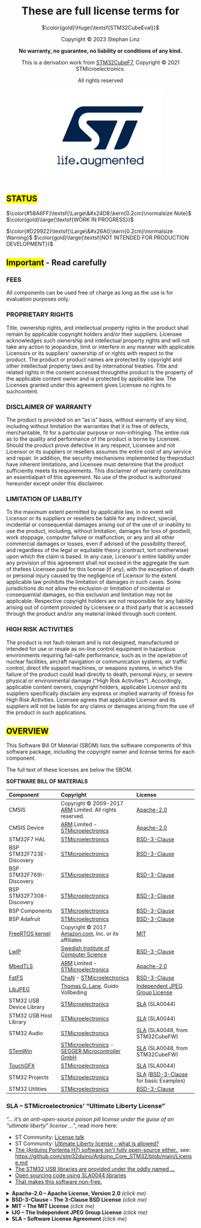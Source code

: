 <div align="center">

# These are full license terms for

$\color{gold}\Huge{\textsf{STM32CubeEval}}$

Copyright © 2023 Stephan Linz

**No warranty, no guarantee, no liability or conditions of any kind.**

This is a derivation work from [STM32CubeF7], Copyright © 2021 STMicroelectronics.

All rights reserved

[![ST logo](/_htmresc/st_logo_2020.png)](https://www.st.com)

</div>

## <mark>__STATUS__</mark>

$\color{#58A6FF}\textsf{\Large\&#x24D8;\kern{0.2cm}\normalsize Note}$
$\color{gold}\large{\textsf{WORK IN PROGRESS}}$

$\color{#D29922}\textsf{\Large\&#x26A0;\kern{0.2cm}\normalsize Warning}$
$\color{gold}\large{\textsf{NOT INTENDED FOR PRODUCTION DEVELOPMENT}}$

## <mark>__Important__</mark> - Read carefully

### FEES

All components can be used free of charge as long as the use is for
evaluation purposes only.

### PROPRIETARY RIGHTS

Title, ownership rights, and intellectual property rights in the product
shall remain by applicable copyright holders and/or their suppliers.
Licensee acknowledges such ownership and intellectual property rights and
will not take any action to jeopardize, limit or interfere in any manner
with applicable Licensors or its suppliers' ownership of or rights with
respect to the product. The product or product names are protected by
copyright and other intellectual property laws and by international
treaties. Title and related rights in the content accessed throughthe
product is the property of the applicable content owner and is protected
by applicable law. The Licenses granted under this agreement gives
Licensee no rights to suchcontent.

### DISCLAIMER OF WARRANTY

The product is provided on an “as is” basis, without warranty of any kind,
including without limitation the warranties that it is free of defects,
merchantable, fit for a particular purpose or non-infringing. The entire
risk as to the quality and performance of the product is borne by Licensee.
Should the product prove defective in any respect, Licensee and not Licensor
or its suppliers or resellers assumes the entire cost of any service and
repair. In addition, the security mechanisms implemented by theproduct
have inherent limitations, and Licensee must determine that the product
sufficiently meets its requirements. This disclaimer of warranty constitutes
an essentialpart of this agreement. No use of the product is authorized
hereunder except under this disclaimer.

### LIMITATION OF LIABILITY

To the maximum extent permitted by applicable law, in no event will Licensor
or its suppliers or resellers be liable for any indirect, special, incidental
or consequential damages arising out of the use of or inability to use the
product, including, without limitation, damages for loss of goodwill, work
stoppage, computer failure or malfunction, or any and all other commercial
damages or losses, even if advised of the possibility thereof, and regardless
of the legal or equitable theory (contract, tort orotherwise) upon which the
claim is based. In any case, Licensor's entire liability under any provision
of this agreement shall not exceed in the aggregate the sum of thefees Licensee
paid for this license (if any), with the exception of death or personal injury
caused by the negligence of Licensor to the extent applicable law prohibits
the limitation of damages in such cases. Some jurisdictions do not allow the
exclusion or limitation of incidental or consequential damages, so this
exclusion and limitation may not be applicable. Respective copyright holders
are not responsible for any liability arising out of content provided by
Licensee or a third party that is accessed through the product and/or any
material linked through such content.

### HIGH RISK ACTIVITIES

The product is not fault-tolerant and is not designed, manufactured or intended
for use or resale as on-line control equipment in hazardous environments
requiring fail-safe performance, such as in the operation of nuclear facilities,
aircraft navigation or communication systems, air traffic control, direct life
support machines, or weapons systems, in which the failure of the product could
lead directly to death, personal injury, or severe physical or environmental
damage (“High Risk Activities”). Accordingly, applicable content owners,
copyright holders, applicable Licensor and its suppliers specifically disclaim
any express or implied warranty of fitness for High Risk Activities. Licensee
agrees that applicable Licensor and its suppliers will not be liable for any
claims or damages arising from the use of the product in such applications.

## <mark>__OVERVIEW__</mark>

This Software Bill Of Material (SBOM) lists the software components of this
software package, including the copyright owner and license terms for each
component.

The full text of these licenses are below the SBOM.

__SOFTWARE BILL OF MATERIALS__

| Component                       | Copyright                                                  | License                                   |
|:---------                       |:----------                                                 |:-------                                   |
| CMSIS                           | Copyright © 2009-2017 [ARM] Limited. All rights reserved.  | [Apache-2.0]                              |
| CMSIS Device                    | [ARM] Limited - [STMicroelectronics]                       | [Apache-2.0]                              |
| STM32F7 HAL                     | [STMicroelectronics]                                       | [BSD-3-Clause]                            |
| BSP STM32F723E-Discovery        | [STMicroelectronics]                                       | [BSD-3-Clause]                            |
| BSP STM32F769I-Discovery        | [STMicroelectronics]                                       | [BSD-3-Clause]                            |
| BSP STM32F7308-Discovery        | [STMicroelectronics]                                       | [BSD-3-Clause]                            |
| BSP Components                  | [STMicroelectronics]                                       | [BSD-3-Clause]                            |
| BSP Adafruit                    | [STMicroelectronics]                                       | [BSD-3-Clause]                            |
| [FreeRTOS kernel]               | Copyright © 2017 [Amazon.com][AWS], Inc. or its affiliates | [MIT]                                     |
| [LwIP]                          | [Swedish Institute of Computer Science][SICS]              | [BSD-3-Clause]                            |
| [MbedTLS]                       | [ARM] Limited - [STMicroelectronics]                       | [Apache-2.0]                              |
| [FatFS]                         | [ChaN] - [STMicroelectronics]                              | [BSD-3-Clause]                            |
| [LibJPEG]                       | [Thomas G. Lane], Guido Vollbeding                         | [Independent JPEG Group License][IJG]     |
| STM32 USB Device Library        | [STMicroelectronics]                                       | [SLA] (SLA0044)                           |
| STM32 USB Host Library          | [STMicroelectronics]                                       | [SLA] (SLA0044)                           |
| STM32 Audio                     | [STMicroelectronics]                                       | [SLA] (SLA0048, from STM32CubeFW)         |
| [STemWin]                       | [STMicroelectronics] - [SEGGER Microcontroller GmbH]       | [SLA] (SLA0048, from STM32CubeFW)         |
| [TouchGFX]                      | [STMicroelectronics]                                       | [SLA] (SLA0044)                           |
| STM32 Projects                  | [STMicroelectronics]                                       | [SLA] ([BSD-3-Clause] for basic Examples) |
| STM32 Utilities                 | [STMicroelectronics]                                       | [BSD-3-Clause]                            |

[Apache-2.0]: #al2
[BSD-3-Clause]: #bsd3
[MIT]: #mit
[IJG]: #ijg
[SLA]: #sla

[AWS]: https://aws.amazon.com/freertos
[FreeRTOS kernel]: https://www.freertos.org/kernel/license.html

[SICS]: http://www.sics.se/
[LwIP]: http://lwip.wikia.com/wiki/License

[ARM]: https://www.arm.com/
[MbedTLS]: https://tls.mbed.org/kb/licensing

[ChaN]: http://elm-chan.org/
[FatFS]: http://elm-chan.org/fsw/ff/doc/appnote.html#license

[Thomas G. Lane]: https://en.wikipedia.org/wiki/Tom_Lane_(computer_scientist)
[LibJPEG]: https://www.ijg.org/

[SEGGER Microcontroller GmbH]: https://www.segger.com/
[STMicroelectronics]: https://www.st.com/
[STemWin]: https://www.st.com/en/embedded-software/stemwin.html
[TouchGFX]: https://www.st.com/en/embedded-software/x-cube-touchgfx.html
[STM32CubeF7]: https://www.st.com/STM32CubeF7

### SLA – STMicroelectronics’ “Ultimate Liberty License”

*“… it’s an anti-open-source poison pill license under the guise
of an “ultimate liberty” license …"*, read more here:

* ST Community: [License talk]
* ST Community: [Ultimate Liberty license - what is allowed?]
* [The (Arduino Portenta H7) software isn't fully open-source either.], see:
  https://github.com/stm32duino/Arduino_Core_STM32/blob/main/License.md
* [The STM32 USB libraries are provided under the oddly named …]
* [Open sourcing code using SLA0044 libraries]
* [That makes this software non-free.]

[License talk]: https://community.st.com/t5/stm32-mcus-products/license-talk/m-p/273540
[Ultimate Liberty license - what is allowed?]: https://community.st.com/t5/stm32-mcus-embedded-software/ultimate-liberty-license-what-is-allowed/td-p/245950
[The (Arduino Portenta H7) software isn't fully open-source either.]: https://news.ycombinator.com/item?id=27766066#27766436
[The STM32 USB libraries are provided under the oddly named …]: https://news.ycombinator.com/item?id=22775357
[Open sourcing code using SLA0044 libraries]: https://opensource.stackexchange.com/questions/12169
[That makes this software non-free.]: https://lists.debian.org/debian-legal/2015/04/msg00023.html



<!----><a name="al2"></a>
<details>
  <summary><b>Apache-2.0 – Apache License, Version 2.0</b> <i>(click me)</i></summary>

[Apache-2.0](https://opensource.org/licenses/Apache-2.0) February 8, 2004

<!----><a name="collapse-al2"></a>
## Apache License

_Version 2.0, January 2004_  
_&lt;<http://www.apache.org/licenses/>&gt;_

### Terms and Conditions for use, reproduction, and distribution

#### 1. Definitions

“License” shall mean the terms and conditions for use, reproduction, and
distribution as defined by Sections 1 through 9 of this document.

“Licensor” shall mean the copyright owner or entity authorized by the copyright
owner that is granting the License.

“Legal Entity” shall mean the union of the acting entity and all other entities
that control, are controlled by, or are under common control with that entity.
For the purposes of this definition, “control” means **(i)** the power, direct or
indirect, to cause the direction or management of such entity, whether by
contract or otherwise, or **(ii)** ownership of fifty percent (50%) or more of the
outstanding shares, or **(iii)** beneficial ownership of such entity.

“You” (or “Your”) shall mean an individual or Legal Entity exercising
permissions granted by this License.

“Source” form shall mean the preferred form for making modifications, including
but not limited to software source code, documentation source, and configuration
files.

“Object” form shall mean any form resulting from mechanical transformation or
translation of a Source form, including but not limited to compiled object code,
generated documentation, and conversions to other media types.

“Work” shall mean the work of authorship, whether in Source or Object form, made
available under the License, as indicated by a copyright notice that is included
in or attached to the work (an example is provided in the Appendix below).

“Derivative Works” shall mean any work, whether in Source or Object form, that
is based on (or derived from) the Work and for which the editorial revisions,
annotations, elaborations, or other modifications represent, as a whole, an
original work of authorship. For the purposes of this License, Derivative Works
shall not include works that remain separable from, or merely link (or bind by
name) to the interfaces of, the Work and Derivative Works thereof.

“Contribution” shall mean any work of authorship, including the original version
of the Work and any modifications or additions to that Work or Derivative Works
thereof, that is intentionally submitted to Licensor for inclusion in the Work
by the copyright owner or by an individual or Legal Entity authorized to submit
on behalf of the copyright owner. For the purposes of this definition,
“submitted” means any form of electronic, verbal, or written communication sent
to the Licensor or its representatives, including but not limited to
communication on electronic mailing lists, source code control systems, and
issue tracking systems that are managed by, or on behalf of, the Licensor for
the purpose of discussing and improving the Work, but excluding communication
that is conspicuously marked or otherwise designated in writing by the copyright
owner as “Not a Contribution.”

“Contributor” shall mean Licensor and any individual or Legal Entity on behalf
of whom a Contribution has been received by Licensor and subsequently
incorporated within the Work.

#### 2. Grant of Copyright License

Subject to the terms and conditions of this License, each Contributor hereby
grants to You a perpetual, worldwide, non-exclusive, no-charge, royalty-free,
irrevocable copyright license to reproduce, prepare Derivative Works of,
publicly display, publicly perform, sublicense, and distribute the Work and such
Derivative Works in Source or Object form.

#### 3. Grant of Patent License

Subject to the terms and conditions of this License, each Contributor hereby
grants to You a perpetual, worldwide, non-exclusive, no-charge, royalty-free,
irrevocable (except as stated in this section) patent license to make, have
made, use, offer to sell, sell, import, and otherwise transfer the Work, where
such license applies only to those patent claims licensable by such Contributor
that are necessarily infringed by their Contribution(s) alone or by combination
of their Contribution(s) with the Work to which such Contribution(s) was
submitted. If You institute patent litigation against any entity (including a
cross-claim or counterclaim in a lawsuit) alleging that the Work or a
Contribution incorporated within the Work constitutes direct or contributory
patent infringement, then any patent licenses granted to You under this License
for that Work shall terminate as of the date such litigation is filed.

#### 4. Redistribution

You may reproduce and distribute copies of the Work or Derivative Works thereof
in any medium, with or without modifications, and in Source or Object form,
provided that You meet the following conditions:

* **(a)** You must give any other recipients of the Work or Derivative Works a copy of
this License; and
* **(b)** You must cause any modified files to carry prominent notices stating that You
changed the files; and
* **(c)** You must retain, in the Source form of any Derivative Works that You distribute,
all copyright, patent, trademark, and attribution notices from the Source form
of the Work, excluding those notices that do not pertain to any part of the
Derivative Works; and
* **(d)** If the Work includes a “NOTICE” text file as part of its distribution, then any
Derivative Works that You distribute must include a readable copy of the
attribution notices contained within such NOTICE file, excluding those notices
that do not pertain to any part of the Derivative Works, in at least one of the
following places: within a NOTICE text file distributed as part of the
Derivative Works; within the Source form or documentation, if provided along
with the Derivative Works; or, within a display generated by the Derivative
Works, if and wherever such third-party notices normally appear. The contents of
the NOTICE file are for informational purposes only and do not modify the
License. You may add Your own attribution notices within Derivative Works that
You distribute, alongside or as an addendum to the NOTICE text from the Work,
provided that such additional attribution notices cannot be construed as
modifying the License.

You may add Your own copyright statement to Your modifications and may provide
additional or different license terms and conditions for use, reproduction, or
distribution of Your modifications, or for any such Derivative Works as a whole,
provided Your use, reproduction, and distribution of the Work otherwise complies
with the conditions stated in this License.

#### 5. Submission of Contributions

Unless You explicitly state otherwise, any Contribution intentionally submitted
for inclusion in the Work by You to the Licensor shall be under the terms and
conditions of this License, without any additional terms or conditions.
Notwithstanding the above, nothing herein shall supersede or modify the terms of
any separate license agreement you may have executed with Licensor regarding
such Contributions.

#### 6. Trademarks

This License does not grant permission to use the trade names, trademarks,
service marks, or product names of the Licensor, except as required for
reasonable and customary use in describing the origin of the Work and
reproducing the content of the NOTICE file.

#### 7. Disclaimer of Warranty

Unless required by applicable law or agreed to in writing, Licensor provides the
Work (and each Contributor provides its Contributions) on an “AS IS” BASIS,
WITHOUT WARRANTIES OR CONDITIONS OF ANY KIND, either express or implied,
including, without limitation, any warranties or conditions of TITLE,
NON-INFRINGEMENT, MERCHANTABILITY, or FITNESS FOR A PARTICULAR PURPOSE. You are
solely responsible for determining the appropriateness of using or
redistributing the Work and assume any risks associated with Your exercise of
permissions under this License.

#### 8. Limitation of Liability

In no event and under no legal theory, whether in tort (including negligence),
contract, or otherwise, unless required by applicable law (such as deliberate
and grossly negligent acts) or agreed to in writing, shall any Contributor be
liable to You for damages, including any direct, indirect, special, incidental,
or consequential damages of any character arising as a result of this License or
out of the use or inability to use the Work (including but not limited to
damages for loss of goodwill, work stoppage, computer failure or malfunction, or
any and all other commercial damages or losses), even if such Contributor has
been advised of the possibility of such damages.

#### 9. Accepting Warranty or Additional Liability

While redistributing the Work or Derivative Works thereof, You may choose to
offer, and charge a fee for, acceptance of support, warranty, indemnity, or
other liability obligations and/or rights consistent with this License. However,
in accepting such obligations, You may act only on Your own behalf and on Your
sole responsibility, not on behalf of any other Contributor, and only if You
agree to indemnify, defend, and hold each Contributor harmless for any liability
incurred by, or claims asserted against, such Contributor by reason of your
accepting any such warranty or additional liability.

_END OF TERMS AND CONDITIONS_

### APPENDIX: How to apply the Apache License to your work

To apply the Apache License to your work, attach the following boilerplate
notice, with the fields enclosed by brackets `[]` replaced with your own
identifying information. (Don't include the brackets!) The text should be
enclosed in the appropriate comment syntax for the file format. We also
recommend that a file or class name and description of purpose be included on
the same “printed page” as the copyright notice for easier identification within
third-party archives.

    Copyright [yyyy] [name of copyright owner]

    Licensed under the Apache License, Version 2.0 (the “License”);
    you may not use this file except in compliance with the License.
    You may obtain a copy of the License at

      http://www.apache.org/licenses/LICENSE-2.0

    Unless required by applicable law or agreed to in writing, software
    distributed under the License is distributed on an “AS IS” BASIS,
    WITHOUT WARRANTIES OR CONDITIONS OF ANY KIND, either express or implied.
    See the License for the specific language governing permissions and

</details>




<!----><a name="bsd3"></a>
<details>
  <summary><b>BSD-3-Clause – The 3-Clause BSD License</b> <i>(click me)</i></summary>

[BSD-3-Clause](https://opensource.org/licenses/BSD-3-Clause)
*Note: This license has also been called the “New BSD License” or
       “Modified BSD License”.<br/>See also the [2-clause BSD License].*

[2-clause BSD License]: https://opensource.org/license/BSD-2-clause

<!----><a name="collapse-bsd3"></a>
## Modified BSD License

_Copyright © `<year>`, `<copyright holder>`_  
_All rights reserved._

**FatFs**: _Copyright © 2015, ChaN._  
**FatFs**: _Copyright © 2017, STMicroelectronics._  

**LwIP**: _Copyright © 2001-2004, Swedish Institute of Computer Science._  

Redistribution and use in source and binary forms, with or without
modification, are permitted provided that the following conditions are met:

1. Redistributions of source code must retain the above copyright
   notice, this list of conditions and the following disclaimer.
2. Redistributions in binary form must reproduce the above copyright
   notice, this list of conditions and the following disclaimer in the
   documentation and/or other materials provided with the distribution.
3. Neither the name of the `<organization>` nor the
   names of its contributors may be used to endorse or promote products
   derived from this software without specific prior written permission.

THIS SOFTWARE IS PROVIDED BY THE COPYRIGHT HOLDERS AND CONTRIBUTORS “AS IS” AND
ANY EXPRESS OR IMPLIED WARRANTIES, INCLUDING, BUT NOT LIMITED TO, THE IMPLIED
WARRANTIES OF MERCHANTABILITY AND FITNESS FOR A PARTICULAR PURPOSE ARE
DISCLAIMED. IN NO EVENT SHALL `<COPYRIGHT HOLDER>` BE LIABLE FOR ANY
DIRECT, INDIRECT, INCIDENTAL, SPECIAL, EXEMPLARY, OR CONSEQUENTIAL DAMAGES
(INCLUDING, BUT NOT LIMITED TO, PROCUREMENT OF SUBSTITUTE GOODS OR SERVICES;
LOSS OF USE, DATA, OR PROFITS; OR BUSINESS INTERRUPTION) HOWEVER CAUSED AND
ON ANY THEORY OF LIABILITY, WHETHER IN CONTRACT, STRICT LIABILITY, OR TORT
(INCLUDING NEGLIGENCE OR OTHERWISE) ARISING IN ANY WAY OUT OF THE USE OF THIS
SOFTWARE, EVEN IF ADVISED OF THE POSSIBILITY OF SUCH DAMAGE.

</details>




<!----><a name="mit"></a>
<details>
  <summary><b>MIT – The MIT License</b> <i>(click me)</i></summary>

[MIT](https://opensource.org/licenses/MIT)

<!----><a name="collapse-mit"></a>
## The MIT License (MIT)

Copyright © `<year>` `<copyright holders>`

**FreeRTOS kernel**: _Copyright © 2017 Amazon.com, Inc. or its affiliates._  

Permission is hereby granted, free of charge, to any person
obtaining a copy of this software and associated documentation
files (the “Software”), to deal in the Software without
restriction, including without limitation the rights to use,
copy, modify, merge, publish, distribute, sublicense, and/or sell
copies of the Software, and to permit persons to whom the
Software is furnished to do so, subject to the following
conditions:

The above copyright notice and this permission notice shall be
included in all copies or substantial portions of the Software.

THE SOFTWARE IS PROVIDED “AS IS”, WITHOUT WARRANTY OF ANY KIND,
EXPRESS OR IMPLIED, INCLUDING BUT NOT LIMITED TO THE WARRANTIES
OF MERCHANTABILITY, FITNESS FOR A PARTICULAR PURPOSE AND
NONINFRINGEMENT. IN NO EVENT SHALL THE AUTHORS OR COPYRIGHT
HOLDERS BE LIABLE FOR ANY CLAIM, DAMAGES OR OTHER LIABILITY,
WHETHER IN AN ACTION OF CONTRACT, TORT OR OTHERWISE, ARISING
FROM, OUT OF OR IN CONNECTION WITH THE SOFTWARE OR THE USE OR
OTHER DEALINGS IN THE SOFTWARE.

</details>




<!----><a name="ijg"></a>
<details>
  <summary><b>IJG – The Independent JPEG Group License</b> <i>(click me)</i></summary>

[IJG](https://spdx.org/licenses/IJG.html)

<!----><a name="collapse-ijg"></a>
## Independent JPEG Group License

LEGAL ISSUES

In plain English:

1. We don't promise that this software works.
   (But if you find any bugs, please let us know!)
2. You can use this software for whatever you want.
   You don't have to pay us.
3. You may not pretend that you wrote this software.
   If you use it in a program, you must acknowledge
   somewhere in your documentation that you've used
   the IJG code.

In legalese:

The authors make NO WARRANTY or representation, either express or
implied, with respect to this software, its quality, accuracy,
merchantability, or fitness for a particular purpose. This software
is provided “AS IS”, and you, its user, assume the entire risk as
to its quality and accuracy.

This software is copyright © 1991-2012, Thomas G. Lane, Guido Vollbeding.
All Rights Reserved except as specified below.

Permission is hereby granted to use, copy, modify, and distribute
this software (or portions thereof) for any purpose, without fee,
subject to these conditions:

* **(1)** If any part of the source code for this software is
          distributed, then this README file must be included,
          with this copyright and no-warranty notice unaltered;
          and any additions, deletions, or changes to the
          original files must be clearly indicated in
          accompanying documentation.

* **(2)** If only executable code is distributed, then the
          accompanying documentation must state that “this software
          is based in part on the work of the Independent JPEG Group”.

* **(3)** Permission for use of this software is granted only if
          the user accepts full responsibility for any undesirable
          consequences; the authors accept NO LIABILITY for damages
          of any kind.

These conditions apply to any software derived from or based on the
IJG code, not just to the unmodified library. If you use our work,
you ought to acknowledge us.

Permission is NOT granted for the use of any IJG author's name or
company name in advertising or publicity relating to this software or
products derived from it. This software may be referred to only as
“the Independent JPEG Group's software”.

We specifically permit and encourage the use of this software as the
basis of commercial products, provided that all warranty or liability
claims are assumed by the product vendor.

`ansi2knr.c` is included in this distribution by permission of L. Peter Deutsch,
sole proprietor of its copyright holder, Aladdin Enterprises of Menlo Park, CA.
`ansi2knr.c` is NOT covered by the above copyright and conditions, but instead
by the usual distribution terms of the Free Software Foundation; principally,
that you must include source code if you redistribute it. (See the file
`ansi2knr.c` for full details.) However, since `ansi2knr.c` is not needed
as part of any program generated from the IJG code, this does not limit you
more than the foregoing paragraphs do.

The Unix configuration script “`configure`” was produced with GNU Autoconf.
It is copyright by the Free Software Foundation but is freely distributable.
The same holds for its supporting scripts (`config.guess`, `config.sub`,
`ltconfig`, `ltmain.sh`). Another support script, `install-sh`, is copyright
by M.I.T. but is also freely distributable.

It appears that the arithmetic coding option of the JPEG spec is covered by
patents owned by IBM, AT&T, and Mitsubishi. Hence arithmetic coding cannot
legally be used without obtaining one or more licenses. For this reason,
support for arithmetic coding has been removed from the free JPEG software.
(Since arithmetic coding provides only a marginal gain over the unpatented
Huffman mode, it is unlikely that very many implementations will support it.)
So far as we are aware, there are no patent restrictions on the remaining code.

The IJG distribution formerly included code to read and write GIF files.
To avoid entanglement with the Unisys LZW patent, GIF reading support has
been removed altogether, and the GIF writer has been simplified to produce
“uncompressed GIFs”. This technique does not use the LZW algorithm; the
resulting GIF files are larger than usual, but are readable by all standard
GIF decoders.

We are required to state that “The Graphics Interchange Format © is the
Copyright property of CompuServe Incorporated. GIF℠ is a Service Mark
property of CompuServe Incorporated.”

</details>





<!----><a name="sla"></a>
<details>
  <summary><b>SLA – Software License Agreement</b> <i>(click me)</i></summary>

[SLA0044](https://www.st.com/SLA0044) Rev5/February 2018
[SLA0048](https://www.st.com/SLA0048) Rev4/March 2018

<!----><a name="collapse-sla"></a>
## Software license agreement

<!----><a name="collapse-sla0044"></a>
### __SLA0044 – ULTIMATE LIBERTY SOFTWARE LICENSE AGREEMENT__

BY INSTALLING COPYING, DOWNLOADING, ACCESSING OR OTHERWISE USING THIS SOFTWARE
OR ANY PART THEREOF (AND THE RELATED DOCUMENTATION) FROM STMICROELECTRONICS
INTERNATIONAL N.V, SWISS BRANCH AND/OR ITS AFFILIATED COMPANIES
(STMICROELECTRONICS), THE RECIPIENT, ON BEHALF OF HIMSELF OR HERSELF,
OR ON BEHALF OF ANY ENTITY BY WHICH SUCH RECIPIENT IS EMPLOYED AND/OR
ENGAGED AGREES TO BE BOUND BY THIS SOFTWARE LICENSE AGREEMENT.

Under STMicroelectronics’ intellectual property rights, the redistribution,
reproduction and use in source and binary forms of the software or any part
thereof, with or without modification, are permitted provided that the
following conditions are met:

1. Redistribution of source code (modified or not) must retain any copyright
   notice, this list of conditions and the disclaimer set forth below as
   items 10 and 11.

2. Redistributions in binary form, except as embedded into microcontroller
   or microprocessor device manufactured by or for STMicroelectronics or a
   software update for such device, must reproduce any copyright notice
   provided with the binary code, this list of conditions, and the disclaimer
   set forth below as items 10 and 11, in documentation and/or other materials
   provided with the distribution.

3. Neither the name of STMicroelectronics nor the names of other contributors
   to this software may be used to endorse or promote products derived from
   this software or part thereof without specific written permission.

4. This software or any part thereof, including modifications and/or derivative
   works of this software, must be used and execute solely and exclusively on
   or in combination with a microcontroller or microprocessor device
   manufactured by or for STMicroelectronics.

5. No use, reproduction or redistribution of this software partially or totally
   may be done in any manner that would subject this software to any Open Source
   Terms. “Open Source Terms” shall mean any open source license which requires
   as part of distribution of software that the source code of such software is
   distributed therewith or otherwise made available, or open source license
   that substantially complies with the Open Source definition specified at
   www.opensource.org and any other comparable open source license such as
   for example GNU General Public License (GPL), Eclipse Public License (EPL),
   Apache Software License, BSD license or MIT license.

6. STMicroelectronics has no obligation to provide any maintenance, support
   or updates for the software.

7. The software is and will remain the exclusive property of STMicroelectronics
   and its licensors. The recipient will not take any action that jeopardizes
   STMicroelectronics and its licensors' proprietary rights or acquire any
   rights in the software, except the limited rights specified hereunder.

8. The recipient shall comply with all applicable laws and regulations affecting
   the use of the software or any part thereof including any applicable export
   control law or regulation.

9. Redistribution and use of this software or any part thereof other than as
   permitted under this license is void and will automatically terminate your
   rights under this license.

10. THIS SOFTWARE IS PROVIDED BY STMICROELECTRONICS AND CONTRIBUTORS “AS IS”
    AND ANY EXPRESS, IMPLIED OR STATUTORY WARRANTIES, INCLUDING, BUT NOT LIMITED
    TO, THE IMPLIED WARRANTIES OF MERCHANTABILITY, FITNESS FOR A PARTICULAR
    PURPOSE AND NON-INFRINGEMENT OF THIRD PARTY INTELLECTUAL PROPERTY RIGHTS,
    WHICH ARE DISCLAIMED TO THE FULLEST EXTENT PERMITTED BY LAW. IN NO EVENT
    SHALL STMICROELECTRONICS OR CONTRIBUTORS BE LIABLE FOR ANY DIRECT, INDIRECT,
    INCIDENTAL, SPECIAL, EXEMPLARY, OR CONSEQUENTIAL DAMAGES (INCLUDING, BUT NOT
    LIMITED TO, PROCUREMENT OF SUBSTITUTE GOODS OR SERVICES; LOSS OF USE, DATA,
    OR PROFITS; OR BUSINESS INTERRUPTION) HOWEVER CAUSED AND ON ANY THEORY OF
    LIABILITY, WHETHER IN CONTRACT, STRICT LIABILITY, OR TORT (INCLUDING
    NEGLIGENCE OR OTHERWISE) ARISING IN ANY WAY OUT OF THE USE OF THIS SOFTWARE,
    EVEN IF ADVISED OF THE POSSIBILITY OF SUCH DAMAGE.

11. EXCEPT AS EXPRESSLY PERMITTED HEREUNDER, NO LICENSE OR OTHER RIGHTS,
    WHETHER EXPRESS OR IMPLIED, ARE GRANTED UNDER ANY PATENT OR OTHER
    INTELLECTUAL PROPERTY RIGHTS OF STMICROELECTRONICS OR ANY THIRD PARTY.

<!----><a name="collapse-sla0048"></a>
### __SLA0048 – SOFTWARE PACKAGE LICENSE AGREEMENT__

BY INSTALLING COPYING, DOWNLOADING, ACCESSING OR OTHERWISE USING THIS SOFTWARE
PACKAGE OR ANY PART THEREOF (AND THE RELATED DOCUMENTATION) FROM
STMICROELECTRONICS INTERNATIONAL N.V, SWISS BRANCH AND/OR ITS AFFILIATED
COMPANIES (STMICROELECTRONICS), THE RECIPIENT, ON BEHALF OF HIMSELF OR HERSELF,
OR ON BEHALF OF ANY ENTITY BY WHICH SUCH RECIPIENT IS EMPLOYED AND/OR ENGAGED
AGREES TO BE BOUND BY THIS SOFTWARE PACKAGE LICENSE AGREEMENT.

Under STMicroelectronics’ intellectual property rights and subject to
applicable licensing terms for any third-party software incorporated in this
software package and applicable Open Source Terms (as defined here below),
the redistribution, reproduction and use in source and binary forms of the
software package or any part thereof, with or without modification, are
permitted provided that the following conditions are met:

1. Redistribution of source code (modified or not) must retain any copyright
   notice, this list of conditions and the following disclaimer.

2. Redistributions in binary form, except as embedded into microcontroller
   or microprocessor device manufactured by or for STMicroelectronics or a
   software update for such device, must reproduce the above copyright notice,
   this list of conditions and the following disclaimer in the documentation
   and/or other materials provided with the distribution.

3. Neither the name of STMicroelectronics nor the names of other contributors
   to this software package may be used to endorse or promote products
   derived from this software package or part thereof without specific
   written permission.

4. This software package or any part thereof, including modifications and/or
   derivative works of this software package, must be used and execute
   solely and exclusively on or in combination with a microcontroller
   or a microprocessor devices manufactured by or for STMicroelectronics.

5. No use, reproduction or redistribution of this software package partially
   or totally may be done in any manner that would subject this software
   package to any Open Source Terms (as defined below).

6. Some portion of the software package may contain software subject to
   Open Source Terms (as defined below) applicable for each such portion
   (“Open Source Software”), as further specified in the software package.
   Such Open Source Software is supplied under the applicable Open Source
   Terms and is not subject to the terms and conditions of license hereunder.
   “Open Source Terms” shall mean any open source license which requires
   as part of distribution of software that the source code of such software
   is distributed therewith or otherwise made available, or open source
   license that substantially complies with the Open Source definition
   specified at www.opensource.org and any other comparable open source
   license such as for example GNU General Public License (GPL), Eclipse
   Public License (EPL), Apache Software License, BSD license and MIT license.

7. This software package may also include third party software as expressly
   specified in the software package subject to specific license terms from
   such third parties. Such third party software is supplied under such
   specific license terms and is not subject to the terms and conditions
   of license hereunder. By installing copying, downloading, accessing or
   otherwise using this software package, the recipient agrees to be bound
   by such license terms with regard to such third party software.

8. STMicroelectronics has no obligation to provide any maintenance, support
   or updates for the software package.

9. The software package is and will remain the exclusive property of
   STMicroelectronics and its licensors. The recipient will not take
   any action that jeopardizes STMicroelectronics and its licensors'
   proprietary rights or acquire any rights in the software package,
   except the limited rights specified hereunder.

10. The recipient shall comply with all applicable laws and regulations
    affecting the use of the software package or any part thereof including
    any applicable export control law or regulation.

11. Redistribution and use of this software package partially or any part
    thereof other than as permitted under this license is void and will
    automatically terminate your rights under this license.

THIS SOFTWARE PACKAGE IS PROVIDED BY STMICROELECTRONICS AND CONTRIBUTORS
“AS IS” AND ANY EXPRESS, IMPLIED OR STATUTORY WARRANTIES, INCLUDING, BUT
NOT LIMITED TO, THE IMPLIED WARRANTIES OF MERCHANTABILITY, FITNESS FOR A
PARTICULAR PURPOSE AND NON-INFRINGEMENT OF THIRD PARTY INTELLECTUAL PROPERTY
RIGHTS ARE DISCLAIMED TO THE FULLEST EXTENT PERMITTED BY LAW. IN NO EVENT
SHALL STMICROELECTRONICS OR CONTRIBUTORS BE LIABLE FOR ANY DIRECT, INDIRECT,
INCIDENTAL, SPECIAL, EXEMPLARY, OR CONSEQUENTIAL DAMAGES (INCLUDING, BUT NOT
LIMITED TO, PROCUREMENT OF SUBSTITUTE GOODS OR SERVICES; LOSS OF USE, DATA,
OR PROFITS; OR BUSINESS INTERRUPTION) HOWEVER CAUSED AND ON ANY THEORY OF
LIABILITY, WHETHER IN CONTRACT, STRICT LIABILITY, OR TORT (INCLUDING
NEGLIGENCE OR OTHERWISE) ARISING IN ANY WAY OUT OF THE USE OF THIS SOFTWARE
PACKAGE, EVEN IF ADVISED OF THE POSSIBILITY OF SUCH DAMAGE.

EXCEPT AS EXPRESSLY PERMITTED HEREUNDER AND SUBJECT TO THE APPLICABLE LICENSING
TERMS FOR ANY THIRD-PARTY SOFTWARE INCORPORATED IN THE SOFTWARE PACKAGE AND
OPEN SOURCE TERMS AS APPLICABLE, NO LICENSE OR OTHER RIGHTS, WHETHER EXPRESS
OR IMPLIED, ARE GRANTED UNDER ANY PATENT OR OTHER INTELLECTUAL PROPERTY RIGHTS
OF STMICROELECTRONICS OR ANY THIRD PARTY.

</details>
